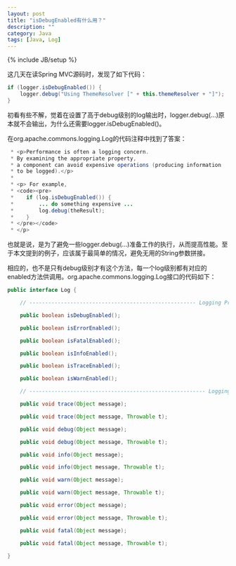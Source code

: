 ```yaml
---
layout: post
title: "isDebugEnabled有什么用？"
description: ""
category: Java
tags: [Java, Log]
---
```

{% include JB/setup %}

这几天在读Spring MVC源码时，发现了如下代码：

``` java
if (logger.isDebugEnabled()) {
    logger.debug("Using ThemeResolver [" + this.themeResolver + "]");
}
```

初看有些不解，觉着在设置了高于debug级别的log输出时，logger.debug(...)原本就不会输出，为什么还需要logger.isDebugEnabled()。

在org.apache.commons.logging.Log的代码注释中找到了答案：

``` java
 * <p>Performance is often a logging concern.
 * By examining the appropriate property,
 * a component can avoid expensive operations (producing information
 * to be logged).</p>
 *
 * <p> For example,
 * <code><pre>
 *    if (log.isDebugEnabled()) {
 *        ... do something expensive ...
 *        log.debug(theResult);
 *    }
 * </pre></code>
 * </p>
```

也就是说，是为了避免一些logger.debug(...)准备工作的执行，从而提高性能。至于本文提到的例子，应该属于最简单的情况，避免无用的String参数拼接。

相应的，也不是只有debug级别才有这个方法，每一个log级别都有对应的enabled方法供调用。org.apache.commons.logging.Log接口的代码如下：

``` java
public interface Log {

    // ----------------------------------------------------- Logging Properties

    public boolean isDebugEnabled();

    public boolean isErrorEnabled();

    public boolean isFatalEnabled();

    public boolean isInfoEnabled();

    public boolean isTraceEnabled();

    public boolean isWarnEnabled();

    // -------------------------------------------------------- Logging Methods

    public void trace(Object message);

    public void trace(Object message, Throwable t);

    public void debug(Object message);

    public void debug(Object message, Throwable t);

    public void info(Object message);

    public void info(Object message, Throwable t);

    public void warn(Object message);

    public void warn(Object message, Throwable t);

    public void error(Object message);

    public void error(Object message, Throwable t);

    public void fatal(Object message);

    public void fatal(Object message, Throwable t);

}

```

